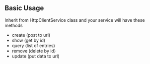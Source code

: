 ## Basic Usage

Inherit from HttpClientService class and your service will have these methods
- create (post to url)
- show 	 (get by id)
- query  (list of entries)
- remove (delete by id)
- update (put data to url)